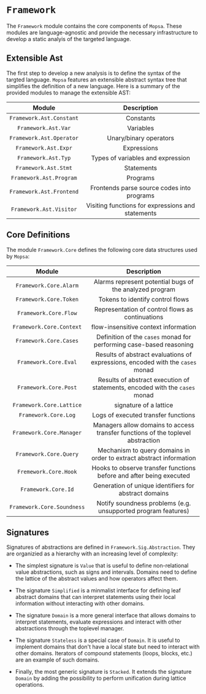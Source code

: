 `Framework`
==========

The `Framework` module contains the core components of `Mopsa`.
These modules are language-agnostic and provide the necessary infrastructure to develop a static analyis of the targeted language.


Extensible Ast
--------------

The first step to develop a new analysis is to define the syntax of the targted language.
`Mopsa` features an extensible abstract syntax tree that simplifies the definition of a new language.
Here is a summary of the provided modules to manage the extensible AST:


| Module | Description |
|:------:|:-----------:|
| `Framework.Ast.Constant` | Constants |
| `Framework.Ast.Var` | Variables |
| `Framework.Ast.Operator` | Unary/binary operators |
| `Framework.Ast.Expr` | Expressions |
| `Framework.Ast.Typ` | Types of variables and expression
| `Framework.Ast.Stmt` | Statements |
| `Framework.Ast.Program` | Programs |
| `Framework.Ast.Frontend` | Frontends parse source codes into programs |
| `Framework.Ast.Visitor` | Visiting functions for expressions and statements |


Core Definitions
-----------------

The module `Framework.Core` defines the following core data structures used by `Mopsa`:

| Module | Description |
|:------:|:-----------:|
| `Framework.Core.Alarm` | Alarms represent potential bugs of the analyzed program |
| `Framework.Core.Token` | Tokens to identify control flows |
| `Framework.Core.Flow` | Representation of control flows as continuations |
| `Framework.Core.Context` | flow-insensitive context information |
| `Framework.Core.Cases` | Definition of the `cases` monad for performing case-based reasoning |
| `Framework.Core.Eval` | Results of abstract evaluations of expressions, encoded with the `cases` monad |
| `Framework.Core.Post` | Results of abstract execution of statements, encoded with the `cases` monad |
| `Framework.Core.Lattice` | signature of a lattice |
| `Framework.Core.Log` | Logs of executed transfer functions |
| `Framework.Core.Manager` | Managers allow domains to access transfer functions of the toplevel abstraction |
| `Framework.Core.Query` | Mechanism to query domains in order to extract abstract information |
| `Fremework.Core.Hook` | Hooks to observe transfer functions before and after being executed |
| `Framework.Core.Id` | Generation of unique identifiers for abstract domains |
| `Framework.Core.Soundness` | Notify soundness problems (e.g. unsupported program features) |


Signatures
----------

Signatures of abstractions are defined in `Framework.Sig.Abstraction`.
They are organizied as a hierarchy with an increasing level of complexity:

- The simplest signature is `Value` that is useful to define non-relational value abstractions, such as signs and intervals.
  Domains need to define the lattice of the abstract values and how operators affect them.

- The signature `Simplified` is a minmalist interface for defining leaf abstract domains that can interpret statements using
  their local information without interacting with other domains.

- The signature `Domain` is a more general interface that allows domains to interpret statements, evaluate expressions and
  interact with other abstractions through the toplevel manager.

- The signature `Stateless` is a special case of `Domain`.
  It is useful to implement domains that don't have a local state but need to interact with other domains.
  Iterators of compound statements (loops, blocks, etc.) are an example of such domains.

- Finally, the most generic signature is `Stacked`.
  It extends the signature `Domain` by adding the possibility to perform unification during lattice operations.
